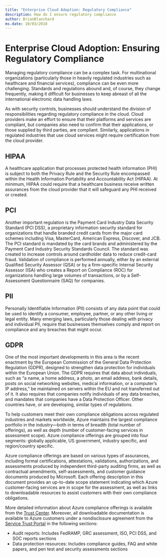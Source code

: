 ```yaml
---
title: "Enterprise Cloud Adoption: Regulatory Compliance"
description: How do I ensure regulatory compliance
author: BrianBlanchard
ms.date: 10/03/2018
---
```


# Enterprise Cloud Adoption: Ensuring Regulatory Compliance

Managing regulatory compliance can be a complex task. For multinational organizations (particularly those in heavily regulated industries such as healthcare and financial services), compliance can be even more challenging. Standards and regulations abound and, of course, they change frequently, making it difficult for businesses to keep abreast of all the international electronic data handling laws.

As with security controls, businesses should understand the division of responsibilities regarding regulatory compliance in the cloud. Cloud providers make an effort to ensure that their platforms and services are compliant, but companies also need to confirm that their applications, or those supplied by third parties, are compliant.
Similarly, applications in regulated industries that use cloud services might require certification from the cloud provider. 

## HIPAA

A healthcare application that processes protected health information (PHI) is subject to both the Privacy Rule and the Security Rule encompassed within the Health Information Portability and Accountability Act (HIPAA). At minimum, HIPAA could require that a healthcare business receive written assurances from the cloud provider that it will safeguard any PHI received or created.

## PCI

Another important regulation is the Payment Card Industry Data Security Standard (PCI DSS), a proprietary information security standard for organizations that handle branded credit cards from the major card schemes including Visa, MasterCard, American Express, Discover, and JCB. The PCI standard is mandated by the card brands and administered by the Payment Card Industry Security Standards Council. The standard was created to increase controls around cardholder data to reduce credit-card fraud. Validation of compliance is performed annually, either by an external Qualified Security Assessor (QSA) or by a firm-specific Internal Security Assessor (ISA) who creates a Report on Compliance (ROC) for organizations handling large volumes of transactions, or by a Self-Assessment Questionnaire (SAQ) for companies.

## PII

Personally Identifiable Information (PII) consists of any data point that could be used to identify a consumer, employee, partner, or any other living or legal entity. Many emerging laws, particularly those dealing with privacy and individual PII, require that businesses themselves comply and report on compliance and any breaches that might occur.

## GDPR
One of the most important developments in this area is the recent enactment by the European Commission of the General Data Protection Regulation (GDPR), designed to strengthen data protection for individuals within the European Union. The GDPR requires that data about individuals, such as “a name, a home address, a photo, an email address, bank details, posts on social networking websites, medical information, or a computer’s IP address,” be maintained on servers within the EU and not transferred out of it. It also requires that companies notify individuals of any data breaches, and mandates that companies have a Data Protection Officer. Other countries have, or are developing, similar types of regulations.

To help customers meet their own compliance obligations across regulated industries and markets worldwide, Azure maintains the largest compliance portfolio in the industry—both in terms of breadth (total number of offerings), as well as depth (number of customer-facing services in assessment scope). Azure compliance offerings are grouped into four segments: globally applicable, US government, industry specific, and region/country specific.

Azure compliance offerings are based on various types of assurances, including formal certifications, attestations, validations, authorizations, and assessments produced by independent third-party auditing firms, as well as contractual amendments, self-assessments, and customer guidance documents produced by Microsoft. Each offering description in this document provides an up-to-date scope statement indicating which Azure customer-facing services are in scope for the assessment, as well as links to downloadable resources to assist customers with their own compliance obligations.

More detailed information about Azure compliance offerings is available from the [Trust Center](https://aka.ms/allcompliance). Moreover, all downloadable documentation is available to Azure customers under a nondisclosure agreement from the [Service Trust Portal](https://aka.ms/stp) in the following sections:

* Audit reports: Includes FedRAMP, GRC assessment, ISO, PCI DSS, and SOC reports sections
* Data protection resources: Includes compliance guides, FAQ and white papers, and pen test and security assessments sections
